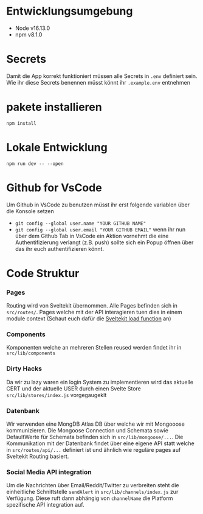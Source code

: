 # Entwicklungsumgebung
+ Node v16.13.0
+ npm v8.1.0

# Secrets
Damit die App korrekt funktioniert müssen alle Secrets in `.env` definiert sein. Wie ihr diese Secrets benennen müsst könnt ihr `.example.env` entnehmen 

# pakete installieren
```console
npm install
```
# Lokale Entwicklung
```console
npm run dev -- --open
```

# Github for VsCode
Um Github in VsCode zu benutzen müsst ihr erst folgende variablen über die Konsole setzen
+ `git config --global user.name "YOUR GITHUB NAME"`
+ `git config --global user.email "YOUR GITHUB EMAIL"`
wenn ihr nun über dem Github Tab in VsCode ein Aktion vornehmt die eine Authentifizierung verlangt (z.B. push) sollte sich ein Popup öffnen über das ihr euch authentifizieren könnt.

# Code Struktur
### Pages
Routing wird von Sveltekit übernommen. Alle Pages befinden sich in `src/routes/`. Pages welche mit der API interagieren tuen dies in einem module context (Schaut euch dafür die [Sveltekit load function](https://kit.svelte.dev/docs/loading) an)

### Components
Komponenten welche an mehreren Stellen reused werden findet ihr in `src/lib/components`

### Dirty Hacks
Da wir zu lazy waren ein login System zu implementieren wird das aktuelle CERT und der aktuelle USER durch einen Svelte Store `src/lib/stores/index.js` vorgegaugeklt

### Datenbank
Wir verwenden eine MongDB Atlas DB über welche wir mit Mongooose kommunizieren.
Die Mongoose Connection und Schemata sowie DefaultWerte für Schemata befinden sich in `src/lib/mongoose/...`.
Die Kommunikation mit der Datenbank findet über eine eigene API statt welche in `src/routes/api/...` definiert ist und ähnlich wie reguläre pages auf Sveltekit Routing basiert.

### Social Media API integration
Um die Nachrichten über Email/Reddit/Twitter zu verbreiten steht die einheitliche Schnittstelle `sendAlert` in `src/lib/channels/index.js` zur Verfügung. Diese ruft dann abhängig von `channelName` die Platform spezifische API integration auf.
